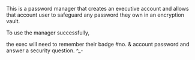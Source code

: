 This is a password manager that creates an executive account 
  and allows that account user to safeguard any password 
    they own in an encryption vault.

To use the manager successfully,

  the exec will need to remember their badge #no. & account password and answer a security question.  ^_-
